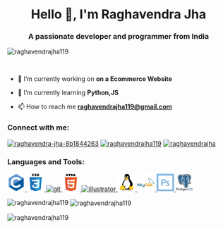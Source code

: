 <h1 align="center">Hello 👋, I'm Raghavendra Jha</h1>
<h3 align="center">A passionate developer and programmer from India</h3>

<p align="left"> <img src="https://komarev.com/ghpvc/?username=raghavendrajha119&label=Profile%20views&color=0e75b6&style=flat" alt="raghavendrajha119" /> </p>

<p align="left"> <a href="https://twitter.com/" target="blank"><img src="https://img.shields.io/twitter/follow/?logo=twitter&style=for-the-badge" alt="" /></a> </p>

- 🔭 I’m currently working on **on a Ecommerce Website**

- 🌱 I’m currently learning **Python,JS**

- 📫 How to reach me **raghavendrajha119@gmail.com**

<h3 align="left">Connect with me:</h3>
<p align="left">
<a href="https://linkedin.com/in/raghavendra-jha-8b1844263" target="blank"><img align="center" src="https://raw.githubusercontent.com/rahuldkjain/github-profile-readme-generator/master/src/images/icons/Social/linked-in-alt.svg" alt="raghavendra-jha-8b1844263" height="30" width="40" /></a>
<a href="https://instagram.com/raghavendrajha119" target="blank"><img align="center" src="https://raw.githubusercontent.com/rahuldkjain/github-profile-readme-generator/master/src/images/icons/Social/instagram.svg" alt="raghavendrajha119" height="30" width="40" /></a>
<a href="https://www.codechef.com/users/raghavendrajha" target="blank"><img align="center" src="https://cdn.jsdelivr.net/npm/simple-icons@3.1.0/icons/codechef.svg" alt="raghavendrajha" height="30" width="40" /></a>
</p>

<h3 align="left">Languages and Tools:</h3>
<p align="left"> <a href="https://www.cprogramming.com/" target="_blank" rel="noreferrer"> <img src="https://raw.githubusercontent.com/devicons/devicon/master/icons/c/c-original.svg" alt="c" width="40" height="40"/> </a> <a href="https://www.w3schools.com/css/" target="_blank" rel="noreferrer"> <img src="https://raw.githubusercontent.com/devicons/devicon/master/icons/css3/css3-original-wordmark.svg" alt="css3" width="40" height="40"/> </a> <a href="https://git-scm.com/" target="_blank" rel="noreferrer"> <img src="https://www.vectorlogo.zone/logos/git-scm/git-scm-icon.svg" alt="git" width="40" height="40"/> </a> <a href="https://www.w3.org/html/" target="_blank" rel="noreferrer"> <img src="https://raw.githubusercontent.com/devicons/devicon/master/icons/html5/html5-original-wordmark.svg" alt="html5" width="40" height="40"/> </a> <a href="https://www.adobe.com/in/products/illustrator.html" target="_blank" rel="noreferrer"> <img src="https://www.vectorlogo.zone/logos/adobe_illustrator/adobe_illustrator-icon.svg" alt="illustrator" width="40" height="40"/> </a> <a href="https://www.linux.org/" target="_blank" rel="noreferrer"> <img src="https://raw.githubusercontent.com/devicons/devicon/master/icons/linux/linux-original.svg" alt="linux" width="40" height="40"/> </a> <a href="https://www.mysql.com/" target="_blank" rel="noreferrer"> <img src="https://raw.githubusercontent.com/devicons/devicon/master/icons/mysql/mysql-original-wordmark.svg" alt="mysql" width="40" height="40"/> </a> <a href="https://www.photoshop.com/en" target="_blank" rel="noreferrer"> <img src="https://raw.githubusercontent.com/devicons/devicon/master/icons/photoshop/photoshop-line.svg" alt="photoshop" width="40" height="40"/> </a> <a href="https://www.postgresql.org" target="_blank" rel="noreferrer"> <img src="https://raw.githubusercontent.com/devicons/devicon/master/icons/postgresql/postgresql-original-wordmark.svg" alt="postgresql" width="40" height="40"/> </a> </p>

<p><img align="left" src="https://github-readme-stats.vercel.app/api/top-langs?username=raghavendrajha119&show_icons=true&locale=en&layout=compact" alt="raghavendrajha119" /></p>

<p>&nbsp;<img align="center" src="https://github-readme-stats.vercel.app/api?username=raghavendrajha119&show_icons=true&locale=en" alt="raghavendrajha119" /></p>

<p><img align="center" src="https://github-readme-streak-stats.herokuapp.com/?user=raghavendrajha119&" alt="raghavendrajha119" /></p>

